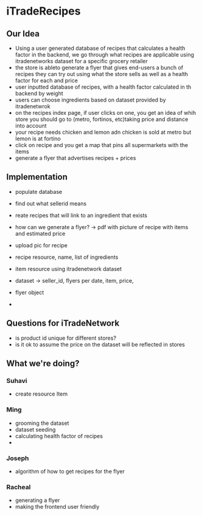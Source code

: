 # iTradeRecipes

## Our Idea
- Using a user generated database of recipes that calculates a health factor in the backend, we go through what recipes are applicable using itradenetworks dataset for a specific grocery retailer
- the store is ableto generate a flyer that gives end-users a bunch of recipes they can try out using what the store sells as well as a health factor for each and price
- user inputted database of recipes, with a health factor calculated in th backend by weight 
- users can choose ingredients based on dataset provided by itradenetwrok
- on the recipes index page, if user clicks on one, you get an idea of whih store you should go to (metro, fortinos, etc)taking price and distance into account
- your recipe needs chicken and lemon adn chicken is sold at metro but lemon is at fortino
- click on recipe and you get a map that pins all supermarkets with the items
- generate a flyer that advertises recipes + prices


## Implementation
- populate database 
- find out what sellerid means
- reate recipes that will link to an ingredient that exists
- how can we generate a flyer? -> pdf with picture of recipe with items and estimated price
- upload pic for recipe

- recipe resource, name, list of ingredients
- item resource using itradenetwork dataset
- dataset -> seller_id, flyers per date, item, price, 
- flyer object
- 

## Questions for iTradeNetwork
- is product id unique for different stores?
- is it ok to assume the price on the dataset will be reflected in stores

## What we're doing?

### Suhavi
- create resource Item

### Ming
- grooming the dataset
- dataset seeding
- calculating health factor of recipes
- 
### Joseph
- algorithm of how to get recipes for the flyer

### Racheal
- generating a flyer
- making the frontend user friendly
